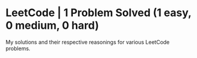 # LeetCode | 1 Problem Solved (1 easy, 0 medium, 0 hard)
My solutions and their respective reasonings for various LeetCode problems. 
